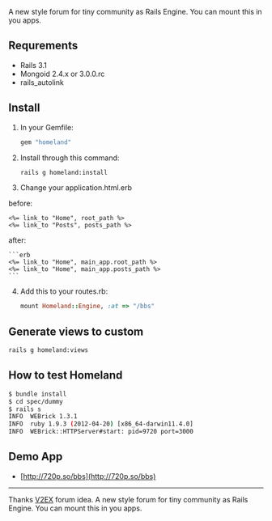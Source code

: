 A new style forum for tiny community as Rails Engine. You can mount this in you apps.

## Requrements

  * Rails 3.1
  * Mongoid 2.4.x or 3.0.0.rc
  * rails_autolink

## Install

1. In your Gemfile:

    ```ruby
    gem "homeland"
    ```

2. Install through this command:

   ```bash
   rails g homeland:install
   ```

3. Change your application.html.erb

  before:

   ```erb
   <%= link_to "Home", root_path %>
   <%= link_to "Posts", posts_path %>
   ```

  after:

    ```erb
    <%= link_to "Home", main_app.root_path %>
    <%= link_to "Home", main_app.posts_path %>
    ```


4. Add this to your routes.rb:

    ```ruby
    mount Homeland::Engine, :at => "/bbs"
    ```

## Generate views to custom

```bash
rails g homeland:views
```

## How to test Homeland

```bash
$ bundle install
$ cd spec/dummy
$ rails s
INFO  WEBrick 1.3.1
INFO  ruby 1.9.3 (2012-04-20) [x86_64-darwin11.4.0]
INFO  WEBrick::HTTPServer#start: pid=9720 port=3000
```

## Demo App

* [http://720p.so/bbs](http://720p.so/bbs)

----

Thanks [V2EX](http://www.v2ex.com/?r=huacnlee) forum idea.
A new style forum for tiny community as Rails Engine. You can mount this in you apps.
